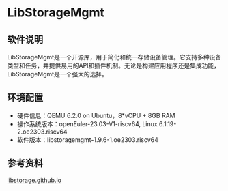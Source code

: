 # LibStorageMgmt

## 软件说明

LibStorageMgmt是一个开源库，用于简化和统一存储设备管理。它支持多种设备类型和任务，并提供易用的API和插件机制。无论是构建应用程序还是集成功能，LibStorageMgmt是一个强大的选择。

## 环境配置

- 硬件信息：QEMU 6.2.0 on Ubuntu，8*vCPU + 8GB RAM
- 操作系统版本：openEuler-23.03-V1-riscv64, Linux 6.1.19-2.oe2303.riscv64
- 软件版本：libstoragemgmt-1.9.6-1.oe2303.riscv64

## 参考资料

[libstorage.github.io](https://libstorage.github.io/libstoragemgmt-doc/doc/user_guide.html)